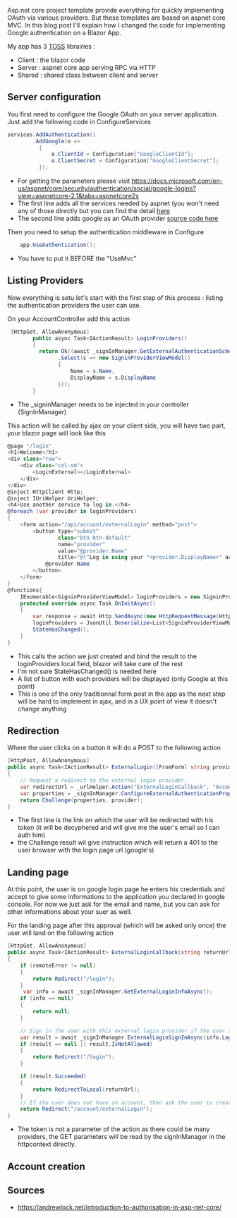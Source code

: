 Asp.net core project template provide everything for quickly implementing OAuth via various providers. But these templates are based on aspnet core MVC. In this blog post I'll explain how I changed the code for implementing Google authentication on a Blazor App.

My app has 3 [TOSS](https://github.com/RemiBou/Toss.Blazor) librairies :
- Client : the blazor code
- Server : aspnet core app serving RPC via HTTP
- Shared : shared class between client and server

## Server configuration
You first need to configure the Google OAuth on your server application. Just add the following code in ConfigureServices

```cs
services.AddAuthentication()
        .AddGoogle(o =>
          {
              o.ClientId = Configuration["GoogleClientId"];
              o.ClientSecret = Configuration["GoogleClientSecret"];
          });
```

- For getting the parameters please visit <https://docs.microsoft.com/en-us/aspnet/core/security/authentication/social/google-logins?view=aspnetcore-2.1&tabs=aspnetcore2x>
- The first line adds all the services needed by aspnet (you won't need any of those directly but you can find the detail [here](https://github.com/aspnet/Security/blob/648bb1e8101beb6d0f2d8069a0b57e165318a52a/src/Microsoft.AspNetCore.Authentication/AuthenticationServiceCollectionExtensions.cs)
- The second line adds google as an OAuth provider [source code here](https://github.com/ume05rw/AspNetCore.WithFrameworkSource.All.2.0/blob/82ee05dd041aa93cfe4ba07b74dd4d8d1d68b1de/AspNetCore/Security/src/Microsoft.AspNetCore.Authentication.Google/GoogleExtensions.cs)

Then you need to setup the authentication middleware in Configure

```cs
    app.UseAuthentication();
```

- You have to put it BEFORE the "UseMvc"

## Listing Providers
Now everything is setu let's start with the first step of this process : listing the authentication providers the user can use.

On your AccountController add this action

```cs
 [HttpGet, AllowAnonymous]
        public async Task<IActionResult> LoginProviders()
        {
          return Ok((await _signInManager.GetExternalAuthenticationSchemesAsync())
                .Select(s => new SigninProviderViewModel()
                {
                    Name = s.Name,
                    DisplayName = s.DisplayName
                }));
        }
```

- The _signinManager needs to be injected in your controller (SignInManager<ApplicationUser>)

This action will be called by ajax on your client side, you will have two part, your blazor page will look like this

```cs
@page "/login"
<h1>Welcome</h1>
<div class="row">
    <div class="col-sm">
        <LoginExternal></LoginExternal>
    </div>
</div>
@inject HttpClient Http;
@inject IUriHelper UriHelper;
<h4>Use another service to log in.</h4>
@foreach (var provider in loginProviders)
{
    <form action="/api/account/externalLogin" method="post">
        <button type="submit"
                class="btn btn-default"
                name="provider"
                value="@provider.Name"
                title="@("Log in using your "+provider.DisplayName+" account")">
            @provider.Name
        </button>
    </form>
}
@functions{
    IEnumerable<SigninProviderViewModel> loginProviders = new SigninProviderViewModel[0];
    protected override async Task OnInitAsync()
    {
        var response = await Http.SendAsync(new HttpRequestMessage(HttpMethod.Get, "/api/account/loginProviders"));
        loginProviders = JsonUtil.Deserialize<List<SigninProviderViewModel>>(await response.Content.ReadAsStringAsync());
        StateHasChanged();
    }
}
```

- This calls the action we just created and bind the result to the loginProviders local field, blazor will take care of the rest
- I'm not sure StateHasChanged() is needed here 
- A list of button with each providers will be displayed (only Google at this point)
- This is one of the only traditionnal form post in the app as the next step will be hard to implement in ajax, and in a UX point of view it doesn't change anything

## Redirection

Where the user clicks on a button it will do a POST to the following action

```cs
[HttpPost, AllowAnonymous]
public async Task<IActionResult> ExternalLogin([FromForm] string provider)
{
    // Request a redirect to the external login provider.
    var redirectUrl = _urlHelper.Action("ExternalLoginCallback", "Account");
    var properties = _signInManager.ConfigureExternalAuthenticationProperties(request.ProviderName, redirectUrl);
    return Challenge(properties, provider);
}
```
- The first line is the link on which the user will be redirected with his token (it will be decyphered and will give me the user's email so I can auth him)
- the Challenge result wil give instruction which will return a 401 to the user browser with the login page url (google's)

## Landing page

At this point, the user is on google login page he enters his credentials and accept to give some informations to the application you declared in google console. For now we just ask for the email and name, but you can ask for other informations about your suer as well.

For the landing page after this approval (which will be asked only once) the user will land on the following action

```cs
[HttpGet, AllowAnonymous]
public async Task<IActionResult> ExternalLoginCallback(string returnUrl = null, string remoteError = null)
{
    if (remoteError != null)
    {
        return Redirect("/login");
    }
     var info = await _signInManager.GetExternalLoginInfoAsync();
    if (info == null)
    {
        return null;
    }

    // Sign in the user with this external login provider if the user already has a login.
    var result = await _signInManager.ExternalLoginSignInAsync(info.LoginProvider, info.ProviderKey, isPersistent: false, bypassTwoFactor: true);
    if (result == null || result.IsNotAllowed)
    {
        return Redirect("/login");
    }

    if (result.Succeeded)
    {
        return RedirectToLocal(returnUrl);
    }
    // If the user does not have an account, then ask the user to create an account.
    return Redirect("/account/externalLogin");
}

```

- The token is not a parameter of the action as there could be many providers, the GET parameters will be read by the signInManager in the httpcontext directly.



## Account creation

## Sources
- <https://andrewlock.net/introduction-to-authorisation-in-asp-net-core/>
